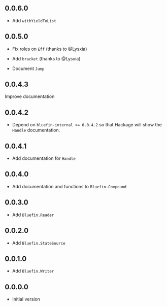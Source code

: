 ## 0.0.6.0

* Add `withYieldToList`

## 0.0.5.0

* Fix roles on `Eff` (thanks to @Lysxia)

* Add `bracket` (thanks to @Lysxia)

* Document `Jump`

## 0.0.4.3

Improve documentation

## 0.0.4.2

* Depend on `bluefin-internal >= 0.0.4.2` so that Hackage will show
  the `Handle` documentation.

## 0.0.4.1

* Add documentation for `Handle`

## 0.0.4.0

* Add documentation and functions to `Bluefin.Compound`

## 0.0.3.0

* Add `Bluefin.Reader`

## 0.0.2.0

* Add `Bluefin.StateSource`

## 0.0.1.0

* Add `Bluefin.Writer`

## 0.0.0.0

* Initial version
